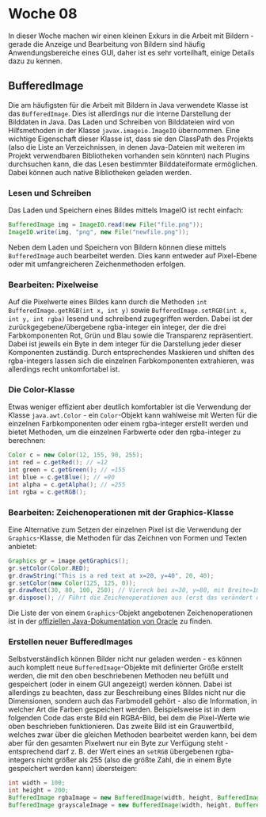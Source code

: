 # Woche 08

In dieser Woche machen wir einen kleinen Exkurs in die Arbeit mit Bildern - gerade die Anzeige und Bearbeitung von Bildern sind häufig Anwendungsbereiche eines GUI, daher ist es sehr vorteilhaft, einige Details dazu zu kennen.

## BufferedImage

Die am häufigsten für die Arbeit mit Bildern in Java verwendete Klasse ist das ```BufferedImage```. Dies ist allerdings nur die interne Darstellung der Bilddaten in Java. Das Laden und Schreiben von Bilddateien wird von Hilfsmethoden in der Klasse ```javax.imageio.ImageIO``` übernommen. Eine wichtige Eigenschaft dieser Klasse ist, dass sie den ClassPath des Projekts (also die Liste an Verzeichnissen, in denen Java-Dateien mit weiteren im Projekt verwendbaren Bibliotheken vorhanden sein könnten) nach Plugins durchsuchen kann, die das Lesen bestimmter Bilddateiformate ermöglichen. Dabei können auch native Bibliotheken geladen werden.

### Lesen und Schreiben

Das Laden und Speichern eines Bildes mittels ImageIO ist recht einfach:

```java
BufferedImage img = ImageIO.read(new File("file.png"));
ImageIO.write(img, "png", new File("newfile.png"));
```

Neben dem Laden und Speichern von Bildern können diese mittels ```BufferedImage``` auch bearbeitet werden. Dies kann entweder auf Pixel-Ebene oder mit umfangreicheren Zeichenmethoden erfolgen.

### Bearbeiten: Pixelweise

Auf die Pixelwerte eines Bildes kann durch die Methoden ```int BufferedImage.getRGB(int x, int y)``` sowie ```BufferedImage.setRGB(int x, int y, int rgba)``` lesend und schreibend zugegriffen werden. Dabei ist der zurückgegebene/übergebene rgba-integer ein integer, der die drei Farbkomponenten Rot, Grün und Blau sowie die Transparenz repräsentiert. Dabei ist jeweils ein Byte in dem integer für die Darstellung jeder dieser Komponenten zuständig. Durch entsprechendes Maskieren und shiften des rgba-integers lassen sich die einzelnen Farbkomponenten extrahieren, was allerdings recht unkomfortabel ist. 

### Die Color-Klasse

Etwas weniger effizient aber deutlich komfortabler ist die Verwendung der Klasse ```java.awt.Color``` - ein ```Color```-Objekt kann wahlweise mit Werten für die einzelnen Farbkomponenten oder einem rgba-integer erstellt werden und bietet Methoden, um die einzelnen Farbwerte oder den rgba-integer zu berechnen:

```java
Color c = new Color(12, 155, 90, 255);
int red = c.getRed(); // =12
int green = c.getGreen(); // =155
int blue = c.getBlue(); // =90
int alpha = c.getAlpha(); // =255
int rgba = c.getRGB();
```

### Bearbeiten: Zeichenoperationen mit der Graphics-Klasse

Eine Alternative zum Setzen der einzelnen Pixel ist die Verwendung der ```Graphics```-Klasse, die Methoden für das Zeichnen von Formen und Texten anbietet:

```java
Graphics gr = image.getGraphics();
gr.setColor(Color.RED);
gr.drawString("This is a red text at x=20, y=40", 20, 40);
gr.setColor(new Color(125, 125, 0));
gr.drawRect(30, 80, 100, 250); // Viereck bei x=30, y=80, mit Breite=100 und Höhe=250
gr.dispose(); // Führt die Zeichenoperationen aus (erst das verändert das image)
```

Die Liste der von einem ```Graphics```-Objekt angebotenen Zeichenoperationen ist in der [offiziellen Java-Dokumentation von Oracle](https://docs.oracle.com/javase/7/docs/api/java/awt/Graphics.html) zu finden.

### Erstellen neuer BufferedImages

Selbstverständlich können Bilder nicht nur geladen werden - es können auch komplett neue ```BufferedImage```-Objekte mit definierter Größe erstellt werden, die mit den oben beschriebenen Methoden neu befüllt und gespeichert (oder in einem GUI angezeigt) werden können. Dabei ist allerdings zu beachten, dass zur Beschreibung eines Bildes nicht nur die Dimensionen, sondern auch das Farbmodell gehört - also die Information, in welcher Art die Farben gespeichert werden. Beispielsweise ist in dem folgenden Code das erste Bild ein RGBA-Bild, bei dem die Pixel-Werte wie oben beschrieben funktionieren. Das zweite Bild ist ein Grauwertbild, welches zwar über die gleichen Methoden bearbeitet werden kann, bei dem aber für den gesamten Pixelwert nur ein Byte zur Verfügung steht - entsprechend darf z. B. der Wert eines an ```setRGB``` übergebenen rgba-integers nicht größer als 255 (also die größte Zahl, die in einem Byte gespeichert werden kann) übersteigen:

```java
int width = 100;
int height = 200;
BufferedImage rgbaImage = new BufferedImage(width, height, BufferedImage.TYPE_INT_ARGB);
BufferedImage grayscaleImage = new BufferedImage(width, height, BufferedImage.TYPE_BYTE_GRAY);
```
